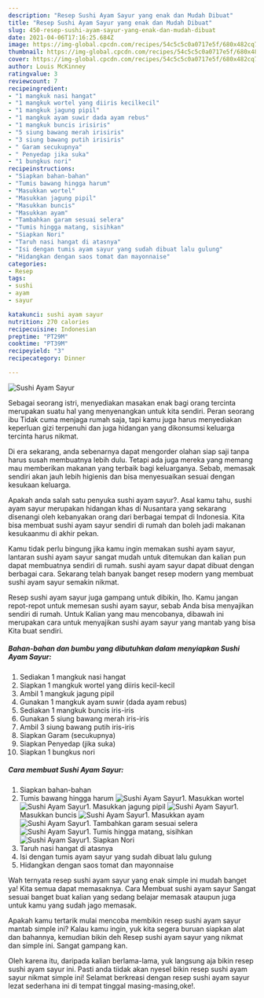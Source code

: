 ```yaml
---
description: "Resep Sushi Ayam Sayur yang enak dan Mudah Dibuat"
title: "Resep Sushi Ayam Sayur yang enak dan Mudah Dibuat"
slug: 450-resep-sushi-ayam-sayur-yang-enak-dan-mudah-dibuat
date: 2021-04-06T17:16:25.684Z
image: https://img-global.cpcdn.com/recipes/54c5c5c0a0717e5f/680x482cq70/sushi-ayam-sayur-foto-resep-utama.jpg
thumbnail: https://img-global.cpcdn.com/recipes/54c5c5c0a0717e5f/680x482cq70/sushi-ayam-sayur-foto-resep-utama.jpg
cover: https://img-global.cpcdn.com/recipes/54c5c5c0a0717e5f/680x482cq70/sushi-ayam-sayur-foto-resep-utama.jpg
author: Louis McKinney
ratingvalue: 3
reviewcount: 7
recipeingredient:
- "1 mangkuk nasi hangat"
- "1 mangkuk wortel yang diiris kecilkecil"
- "1 mangkuk jagung pipil"
- "1 mangkuk ayam suwir dada ayam rebus"
- "1 mangkuk buncis irisiris"
- "5 siung bawang merah irisiris"
- "3 siung bawang putih irisiris"
- " Garam secukupnya"
- " Penyedap jika suka"
- "1 bungkus nori"
recipeinstructions:
- "Siapkan bahan-bahan"
- "Tumis bawang hingga harum"
- "Masukkan wortel"
- "Masukkan jagung pipil"
- "Masukkan buncis"
- "Masukkan ayam"
- "Tambahkan garam sesuai selera"
- "Tumis hingga matang, sisihkan"
- "Siapkan Nori"
- "Taruh nasi hangat di atasnya"
- "Isi dengan tumis ayam sayur yang sudah dibuat lalu gulung"
- "Hidangkan dengan saos tomat dan mayonnaise"
categories:
- Resep
tags:
- sushi
- ayam
- sayur

katakunci: sushi ayam sayur 
nutrition: 270 calories
recipecuisine: Indonesian
preptime: "PT29M"
cooktime: "PT39M"
recipeyield: "3"
recipecategory: Dinner

---
```



![Sushi Ayam Sayur](https://img-global.cpcdn.com/recipes/54c5c5c0a0717e5f/680x482cq70/sushi-ayam-sayur-foto-resep-utama.jpg)

Sebagai seorang istri, menyediakan masakan enak bagi orang tercinta merupakan suatu hal yang menyenangkan untuk kita sendiri. Peran seorang ibu Tidak cuma menjaga rumah saja, tapi kamu juga harus menyediakan keperluan gizi terpenuhi dan juga hidangan yang dikonsumsi keluarga tercinta harus nikmat.

Di era  sekarang, anda sebenarnya dapat mengorder olahan siap saji tanpa harus susah membuatnya lebih dulu. Tetapi ada juga mereka yang memang mau memberikan makanan yang terbaik bagi keluarganya. Sebab, memasak sendiri akan jauh lebih higienis dan bisa menyesuaikan sesuai dengan kesukaan keluarga. 



Apakah anda salah satu penyuka sushi ayam sayur?. Asal kamu tahu, sushi ayam sayur merupakan hidangan khas di Nusantara yang sekarang disenangi oleh kebanyakan orang dari berbagai tempat di Indonesia. Kita bisa membuat sushi ayam sayur sendiri di rumah dan boleh jadi makanan kesukaanmu di akhir pekan.

Kamu tidak perlu bingung jika kamu ingin memakan sushi ayam sayur, lantaran sushi ayam sayur sangat mudah untuk ditemukan dan kalian pun dapat membuatnya sendiri di rumah. sushi ayam sayur dapat dibuat dengan berbagai cara. Sekarang telah banyak banget resep modern yang membuat sushi ayam sayur semakin nikmat.

Resep sushi ayam sayur juga gampang untuk dibikin, lho. Kamu jangan repot-repot untuk memesan sushi ayam sayur, sebab Anda bisa menyajikan sendiri di rumah. Untuk Kalian yang mau mencobanya, dibawah ini merupakan cara untuk menyajikan sushi ayam sayur yang mantab yang bisa Kita buat sendiri.

<!--inarticleads1-->

##### Bahan-bahan dan bumbu yang dibutuhkan dalam menyiapkan Sushi Ayam Sayur:

1. Sediakan 1 mangkuk nasi hangat
1. Siapkan 1 mangkuk wortel yang diiris kecil-kecil
1. Ambil 1 mangkuk jagung pipil
1. Gunakan 1 mangkuk ayam suwir (dada ayam rebus)
1. Sediakan 1 mangkuk buncis iris-iris
1. Gunakan 5 siung bawang merah iris-iris
1. Ambil 3 siung bawang putih iris-iris
1. Siapkan  Garam (secukupnya)
1. Siapkan  Penyedap (jika suka)
1. Siapkan 1 bungkus nori




<!--inarticleads2-->

##### Cara membuat Sushi Ayam Sayur:

1. Siapkan bahan-bahan
1. Tumis bawang hingga harum
<img src="//assets-global.cpcdn.com/assets/icons/button_play-2c75c40dde080a61004c1f40b05d8f140eaff45d7e9e6481dc71c63d2e7c4909.png" alt="Sushi Ayam Sayur">1. Masukkan wortel
<img src="//assets-global.cpcdn.com/assets/icons/button_play-2c75c40dde080a61004c1f40b05d8f140eaff45d7e9e6481dc71c63d2e7c4909.png" alt="Sushi Ayam Sayur">1. Masukkan jagung pipil
<img src="//assets-global.cpcdn.com/assets/icons/button_play-2c75c40dde080a61004c1f40b05d8f140eaff45d7e9e6481dc71c63d2e7c4909.png" alt="Sushi Ayam Sayur">1. Masukkan buncis
<img src="//assets-global.cpcdn.com/assets/icons/button_play-2c75c40dde080a61004c1f40b05d8f140eaff45d7e9e6481dc71c63d2e7c4909.png" alt="Sushi Ayam Sayur">1. Masukkan ayam
<img src="//assets-global.cpcdn.com/assets/icons/button_play-2c75c40dde080a61004c1f40b05d8f140eaff45d7e9e6481dc71c63d2e7c4909.png" alt="Sushi Ayam Sayur">1. Tambahkan garam sesuai selera
<img src="//assets-global.cpcdn.com/assets/icons/button_play-2c75c40dde080a61004c1f40b05d8f140eaff45d7e9e6481dc71c63d2e7c4909.png" alt="Sushi Ayam Sayur">1. Tumis hingga matang, sisihkan
<img src="//assets-global.cpcdn.com/assets/icons/button_play-2c75c40dde080a61004c1f40b05d8f140eaff45d7e9e6481dc71c63d2e7c4909.png" alt="Sushi Ayam Sayur">1. Siapkan Nori
1. Taruh nasi hangat di atasnya
1. Isi dengan tumis ayam sayur yang sudah dibuat lalu gulung
1. Hidangkan dengan saos tomat dan mayonnaise




Wah ternyata resep sushi ayam sayur yang enak simple ini mudah banget ya! Kita semua dapat memasaknya. Cara Membuat sushi ayam sayur Sangat sesuai banget buat kalian yang sedang belajar memasak ataupun juga untuk kamu yang sudah jago memasak.

Apakah kamu tertarik mulai mencoba membikin resep sushi ayam sayur mantab simple ini? Kalau kamu ingin, yuk kita segera buruan siapkan alat dan bahannya, kemudian bikin deh Resep sushi ayam sayur yang nikmat dan simple ini. Sangat gampang kan. 

Oleh karena itu, daripada kalian berlama-lama, yuk langsung aja bikin resep sushi ayam sayur ini. Pasti anda tiidak akan nyesel bikin resep sushi ayam sayur nikmat simple ini! Selamat berkreasi dengan resep sushi ayam sayur lezat sederhana ini di tempat tinggal masing-masing,oke!.

